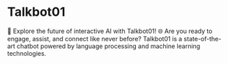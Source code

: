 # Talkbot01
🤖 Explore the future of interactive AI with Talkbot01! 🌐  Are you ready to engage, assist, and connect like never before? Talkbot01 is a state-of-the-art chatbot powered by language processing and machine learning technologies. 
